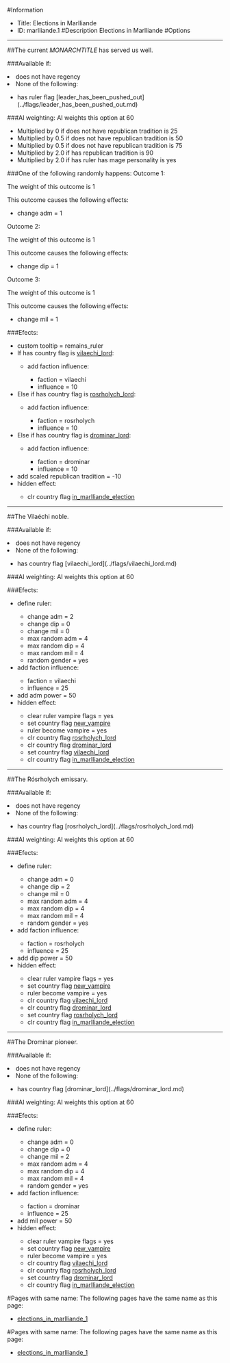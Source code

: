 #Information
 - Title: Elections in Marlliande
 - ID: marlliande.1
#Description
Elections in Marlliande
#Options

___
##The current $MONARCHTITLE$ has served us well.

###Available if:
<li>does not have regency</li><li>None of the following:</li><ul><li>has ruler flag [leader_has_been_pushed_out](../flags/leader_has_been_pushed_out.md)</li></ul>

###AI weighting:
AI weights this option at 60
 - Multiplied by 0 if does not have republican tradition is 25
 - Multiplied by 0.5 if does not have republican tradition is 50
 - Multiplied by 0.5 if does not have republican tradition is 75
 - Multiplied by 2.0 if has republican tradition is 90
 - Multiplied by 2.0 if has ruler has mage personality is yes


###One of the following randomly happens:
Outcome 1:

The weight of this outcome is 1

This outcome causes the following effects:<ul><li>change adm = 1</li></ul>
Outcome 2:

The weight of this outcome is 1

This outcome causes the following effects:<ul><li>change dip = 1</li></ul>
Outcome 3:

The weight of this outcome is 1

This outcome causes the following effects:<ul><li>change mil = 1</li></ul>

###Efects:<ul><li>custom tooltip = remains_ruler</li><li>If has country flag is [vilaechi_lord](../flags/vilaechi_lord.md):</li><ul><li>add faction influence:</li><ul><li>faction = vilaechi</li><li>influence = 10</li></ul></ul><li>Else if has country flag is [rosrholych_lord](../flags/rosrholych_lord.md):</li><ul><li>add faction influence:</li><ul><li>faction = rosrholych</li><li>influence = 10</li></ul></ul><li>Else if has country flag is [drominar_lord](../flags/drominar_lord.md):</li><ul><li>add faction influence:</li><ul><li>faction = drominar</li><li>influence = 10</li></ul></ul><li>add scaled republican tradition = -10</li><li>hidden effect:</li><ul><li>clr country flag [in_marlliande_election](../flags/in_marlliande_election.md)</li></ul></ul>

___
##The Vilaéchi noble.

###Available if:
<li>does not have regency</li><li>None of the following:</li><ul><li>has country flag [vilaechi_lord](../flags/vilaechi_lord.md)</li></ul>

###AI weighting:
AI weights this option at 60


###Efects:<ul><li>define ruler:</li><ul><li>change adm = 2</li><li>change dip = 0</li><li>change mil = 0</li><li>max random adm = 4</li><li>max random dip = 4</li><li>max random mil = 4</li><li>random gender = yes</li></ul><li>add faction influence:</li><ul><li>faction = vilaechi</li><li>influence = 25</li></ul><li>add adm power = 50</li><li>hidden effect:</li><ul><li>clear ruler vampire flags = yes</li><li>set country flag [new_vampire](../flags/new_vampire.md)</li><li>ruler become vampire = yes</li><li>clr country flag [rosrholych_lord](../flags/rosrholych_lord.md)</li><li>clr country flag [drominar_lord](../flags/drominar_lord.md)</li><li>set country flag [vilaechi_lord](../flags/vilaechi_lord.md)</li><li>clr country flag [in_marlliande_election](../flags/in_marlliande_election.md)</li></ul></ul>

___
##The Rósrholych emissary.

###Available if:
<li>does not have regency</li><li>None of the following:</li><ul><li>has country flag [rosrholych_lord](../flags/rosrholych_lord.md)</li></ul>

###AI weighting:
AI weights this option at 60


###Efects:<ul><li>define ruler:</li><ul><li>change adm = 0</li><li>change dip = 2</li><li>change mil = 0</li><li>max random adm = 4</li><li>max random dip = 4</li><li>max random mil = 4</li><li>random gender = yes</li></ul><li>add faction influence:</li><ul><li>faction = rosrholych</li><li>influence = 25</li></ul><li>add dip power = 50</li><li>hidden effect:</li><ul><li>clear ruler vampire flags = yes</li><li>set country flag [new_vampire](../flags/new_vampire.md)</li><li>ruler become vampire = yes</li><li>clr country flag [vilaechi_lord](../flags/vilaechi_lord.md)</li><li>clr country flag [drominar_lord](../flags/drominar_lord.md)</li><li>set country flag [rosrholych_lord](../flags/rosrholych_lord.md)</li><li>clr country flag [in_marlliande_election](../flags/in_marlliande_election.md)</li></ul></ul>

___
##The Drominar pioneer.

###Available if:
<li>does not have regency</li><li>None of the following:</li><ul><li>has country flag [drominar_lord](../flags/drominar_lord.md)</li></ul>

###AI weighting:
AI weights this option at 60


###Efects:<ul><li>define ruler:</li><ul><li>change adm = 0</li><li>change dip = 0</li><li>change mil = 2</li><li>max random adm = 4</li><li>max random dip = 4</li><li>max random mil = 4</li><li>random gender = yes</li></ul><li>add faction influence:</li><ul><li>faction = drominar</li><li>influence = 25</li></ul><li>add mil power = 50</li><li>hidden effect:</li><ul><li>clear ruler vampire flags = yes</li><li>set country flag [new_vampire](../flags/new_vampire.md)</li><li>ruler become vampire = yes</li><li>clr country flag [vilaechi_lord](../flags/vilaechi_lord.md)</li><li>clr country flag [rosrholych_lord](../flags/rosrholych_lord.md)</li><li>set country flag [drominar_lord](../flags/drominar_lord.md)</li><li>clr country flag [in_marlliande_election](../flags/in_marlliande_election.md)</li></ul></ul>


#Pages with same name:
The following pages have the same name as this page:
 - [elections_in_marlliande_1](elections_in_marlliande_1.md)


#Pages with same name:
The following pages have the same name as this page:
 - [elections_in_marlliande_1](elections_in_marlliande_1.md)
